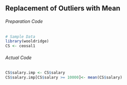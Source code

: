 ## Replacement of Outliers with Mean
###### Preparation Code
```r
# Sample Data
library(wooldridge)
CS <- ceosal1
```
###### Actual Code
```r
CS$salary.imp <- CS$salary
CS$salary.imp[CS$salary >= 10000]<- mean(CS$salary)
```
